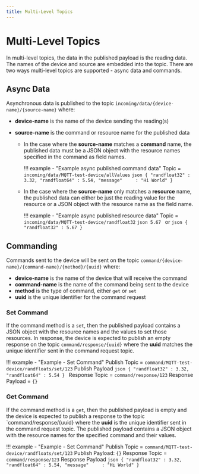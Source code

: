 ```yaml
---
title: Multi-Level Topics
---
```


# Multi-Level Topics

In multi-level topics, the data in the published payload is the reading data. The names of the device and source are embedded into the topic. There are two ways multi-level topics are supported - async data and commands.

## Async Data

Asynchronous data is published to the topic `incoming/data/{device-name}/{source-name}` where:

- **device-name** is the name of the device sending the reading(s)
- **source-name** is the command or resource name for the published data

  - In the case where the **source-name** matches a **command** name, the published data must be a JSON object with the resource names specified in the command as field names.

    !!! example - "Example async published command data"
        Topic = `incoming/data/MQTT-test-device/allValues`
        ```json
        {
          "randfloat32" : 3.32,
          "randfloat64" : 5.54,
          "message"     : "Hi World"
        }
        ```

  - In the case where the **source-name** only matches a **resource** name, the published data can either be just the reading value for the resource or a JSON object with the resource name as the field name.

    !!! example - "Example async published resource data"
        Topic = `incoming/data/MQTT-test-device/randfloat32`
        ```json
        5.67
        ```
        or
        ```json
        {
        "randfloat32" : 5.67
        }
        ```

## Commanding

Commands sent to the device will be sent on the topic `command/{device-name}/{command-name}/{method}/{uuid}` where:

- **device-name** is the name of the device that will receive the command
- **command-name** is the name of the command being sent to the device
- **method** is the type of command, either `get` or `set`
- **uuid** is the unique identifier for the command request

### Set Command

If the command method is a `set`, then the published payload contains a JSON object with the resource names and the values to set those resources. In response, the device is expected to publish an empty response on the topic `command/response/{uuid}` where the **uuid** matches the unique identifier sent in the command request topic.

!!! example - "Example - Set Command"
    Publish Topic = `command/MQTT-test-device/randfloats/set/123`
    Publish Payload
    ```json
    {
      "randfloat32" : 3.32,
      "randfloat64" : 5.54
    }
    ```
    Response Topic = `command/response/123`
    Response Payload = `{}`

### Get Command

If the command method is a `get`, then the published payload is empty and the device is expected to publish a response to the topic `command/response/{uuid} where the **uuid** is the unique identifier sent in the command request topic. The published payload contains a JSON object with the resource names for the specified command and their values.

!!! example - "Example - Set Command"
    Publish Topic = `command/MQTT-test-device/randfloats/set/123`
    Publish Payload: `{}`
    Response Topic = `command/response/123`
    Response Payload
    ```json
    {
      "randfloat32" : 3.32,
      "randfloat64" : 5.54,
      "message"     : "Hi World"
    }
    ```